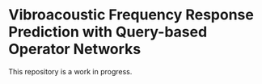 # Vibroacoustic Frequency Response Prediction with Query-based Operator Networks

This repository is a work in progress. 
